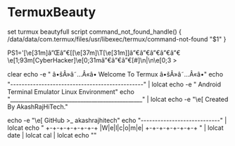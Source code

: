 # TermuxBeauty
set turmux beautyfull script
command_not_found_handle() {
        /data/data/com.termux/files/usr/libexec/termux/command-not-found "$1"
}

PS1='\[\e[31m\]â”Œâ”€[\[\e[37m\]\T\[\e[31m\]]â”€â”€â”€â”€â”€\e[1;93m[CyberHacker]\e[0;31mâ”€â”€â”€[\#]\n|\n\e[0;3                       >

clear
echo -e "         â•šÂ»â˜…Â«â• Welcome To Termux â•šÂ»â˜…Â«â•"
echo "-----------------------------------------------" | lolcat
echo -e "  Android Terminal Emulator Linux Environment"
echo "_______________________________________________" | lolcat
echo -e "\e[        Created By AkashRajHiTech."

echo -e "\e[        GitHub >_ akashrajhitech"
echo "----------------------------" | lolcat
echo "                 +-+-+-+-+-+-+-+
                 |W|e|l|c|o|m|e|
                 +-+-+-+-+-+-+-+ " | lolcat
date | lolcat
cal | lolcat
echo ""
